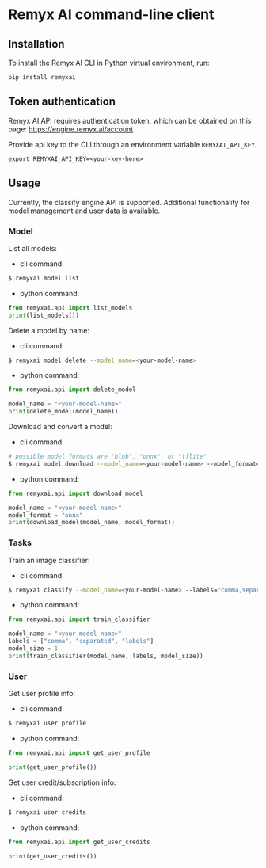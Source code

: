# Remyx AI command-line client

## Installation
To install the Remyx AI CLI in Python virtual environment, run:

```
pip install remyxai
```

## Token authentication
Remyx AI API requires authentication token, which can be obtained on this page: https://engine.remyx.ai/account

Provide api key to the CLI through an environment variable `REMYXAI_API_KEY`.
```
export REMYXAI_API_KEY=<your-key-here>
```

## Usage
Currently, the classify engine API is supported. Additional functionality for model management and user data is available.

### Model
List all models:
* cli command:
```bash
$ remyxai model list
```
* python command:
```python
from remyxai.api import list_models
print(list_models())
```

Delete a model by name:
* cli command:
```bash
$ remyxai model delete --model_name=<your-model-name>
```
* python command:
```python
from remyxai.api import delete_model

model_name = "<your-model-name>"
print(delete_model(model_name))
```

Download and convert a model:
* cli command:
```bash
# possible model formats are "blob", "onnx", or "tflite"
$ remyxai model download --model_name=<your-model-name> --model_format="onnx"
```
* python command:
```python
from remyxai.api import download_model 

model_name = "<your-model-name>"
model_format = "onnx"
print(download_model(model_name, model_format))
```

### Tasks
Train an image classifier:
* cli command:
```bash
$ remyxai classify --model_name=<your-model-name> --labels="comma,separated,labels" --model_size=<int between 1-5>
```
* python command:
```python
from remyxai.api import train_classifier

model_name = "<your-model-name>"
labels = ["comma", "separated", "labels"]
model_size = 1
print(train_classifier(model_name, labels, model_size))
```

### User

Get user profile info:
* cli command:
```bash
$ remyxai user profile
```
* python command:
```python
from remyxai.api import get_user_profile

print(get_user_profile())
```


Get user credit/subscription info:
* cli command:
```bash
$ remyxai user credits
```
* python command:
```python
from remyxai.api import get_user_credits

print(get_user_credits())
```



